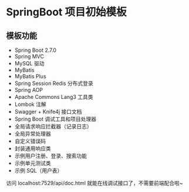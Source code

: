 # SpringBoot 项目初始模板

## 模板功能
- Spring Boot 2.7.0
- Spring MVC
- MySQL 驱动
- MyBatis
- MyBatis Plus
- Spring Session Redis 分布式登录
- Spring AOP
- Apache Commons Lang3 工具类
- Lombok 注解
- Swagger + Knife4j 接口文档
- Spring Boot 调试工具和项目处理器
- 全局请求响应拦截器（记录日志）
- 全局异常处理器
- 自定义错误码
- 封装通用响应类
- 示例用户注册、登录、搜索功能
- 示例单元测试类
- 示例 SQL（用户表）

访问 localhost:7529/api/doc.html 就能在线调试接口了，不需要前端配合啦~